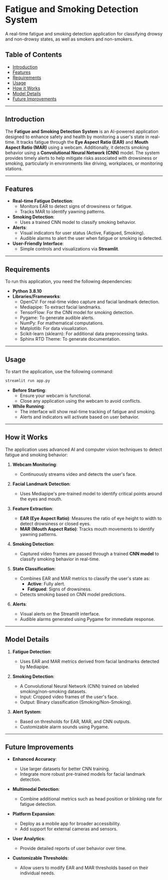 # Fatigue and Smoking Detection System

A real-time fatigue and smoking detection application for classifying drowsy and non-drowsy states, as well as smokers and non-smokers.

## Table of Contents

- [Introduction](#introduction)
- [Features](#features)
- [Requirements](#requirements)
- [Usage](#usage)
- [How it Works](#how-it-works)
- [Model Details](#model-details)
- [Future Improvements](#future-improvements)

---

## Introduction

The **Fatigue and Smoking Detection System** is an AI-powered application designed to enhance safety and health by monitoring a user's state in real-time. It tracks fatigue through the **Eye Aspect Ratio (EAR)** and **Mouth Aspect Ratio (MAR)** using a webcam. Additionally, it detects smoking behavior using a **Convolutional Neural Network (CNN)** model. The system provides timely alerts to help mitigate risks associated with drowsiness or smoking, particularly in environments like driving, workplaces, or monitoring stations.

---

## Features

- **Real-time Fatigue Detection**:
  - Monitors EAR to detect signs of drowsiness or fatigue.
  - Tracks MAR to identify yawning patterns.
- **Smoking Detection**:
  - Uses a trained CNN model to classify smoking behavior.
- **Alerts**:
  - Visual indicators for user status (Active, Fatigued, Smoking).
  - Audible alarms to alert the user when fatigue or smoking is detected.
- **User-Friendly Interface**:
  - Simple controls and visualizations via **Streamlit**.

---

## Requirements

To run this application, you need the following dependencies:

- **Python 3.8.10**
- **Libraries/Frameworks**:
  - OpenCV: For real-time video capture and facial landmark detection.
  - Mediapipe: To extract facial landmarks.
  - TensorFlow: For the CNN model for smoking detection.
  - Pygame: To generate audible alerts.
  - NumPy: For mathematical computations.
  - Matplotlib: For data visualization.
  - Scikit-learn (sklearn): For additional data preprocessing tasks.
  - Sphinx RTD Theme: To generate documentation.

---


## Usage

To start the application, use the following command:
```bash
streamlit run app.py
```

- **Before Starting**:
  - Ensure your webcam is functional.
  - Close any application using the webcam to avoid conflicts.
- **While Running**:
  - The interface will show real-time tracking of fatigue and smoking.
  - Alerts and indicators will activate based on user behavior.

---

## How it Works

The application uses advanced AI and computer vision techniques to detect fatigue and smoking behavior:

1. **Webcam Monitoring**:
   - Continuously streams video and detects the user's face.

2. **Facial Landmark Detection**:
   - Uses Mediapipe's pre-trained model to identify critical points around the eyes and mouth.

3. **Feature Extraction**:
   - **EAR (Eye Aspect Ratio)**: Measures the ratio of eye height to width to detect drowsiness or closed eyes.
   - **MAR (Mouth Aspect Ratio)**: Tracks mouth movements to identify yawning patterns.

4. **Smoking Detection**:
   - Captured video frames are passed through a trained **CNN model** to classify smoking behavior in real-time.

5. **State Classification**:
   - Combines EAR and MAR metrics to classify the user's state as:
     - **Active**: Fully alert.
     - **Fatigued**: Signs of drowsiness.
   - Detects smoking based on CNN model predictions.

6. **Alerts**:
   - Visual alerts on the Streamlit interface.
   - Audible alarms generated using Pygame for immediate response.

---

## Model Details

1. **Fatigue Detection**:
   - Uses EAR and MAR metrics derived from facial landmarks detected by Mediapipe.

2. **Smoking Detection**:
   - A Convolutional Neural Network (CNN) trained on labeled smoking/non-smoking datasets.
   - Input: Cropped video frames of the user's face.
   - Output: Binary classification (Smoking/Non-Smoking).

3. **Alert System**:
   - Based on thresholds for EAR, MAR, and CNN outputs.
   - Customizable alarm sounds using Pygame.

---

## Future Improvements

- **Enhanced Accuracy**:
  - Use larger datasets for better CNN training.
  - Integrate more robust pre-trained models for facial landmark detection.

- **Multimodal Detection**:
  - Combine additional metrics such as head position or blinking rate for fatigue detection.

- **Platform Expansion**:
  - Deploy as a mobile app for broader accessibility.
  - Add support for external cameras and sensors.

- **User Analytics**:
  - Provide detailed reports of user behavior over time.

- **Customizable Thresholds**:
  - Allow users to modify EAR and MAR thresholds based on their individual needs.
